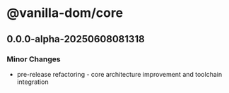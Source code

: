 # @vanilla-dom/core

## 0.0.0-alpha-20250608081318

### Minor Changes

- pre-release refactoring - core architecture improvement and toolchain integration
